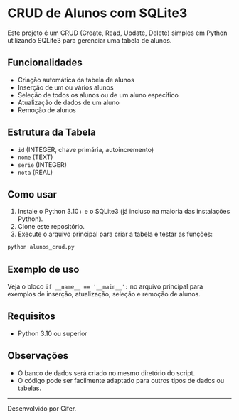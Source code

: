 # CRUD de Alunos com SQLite3

Este projeto é um CRUD (Create, Read, Update, Delete) simples em Python utilizando SQLite3 para gerenciar uma tabela de alunos.

## Funcionalidades
- Criação automática da tabela de alunos
- Inserção de um ou vários alunos
- Seleção de todos os alunos ou de um aluno específico
- Atualização de dados de um aluno
- Remoção de alunos

## Estrutura da Tabela
- `id` (INTEGER, chave primária, autoincremento)
- `nome` (TEXT)
- `serie` (INTEGER)
- `nota` (REAL)

## Como usar
1. Instale o Python 3.10+ e o SQLite3 (já incluso na maioria das instalações Python).
2. Clone este repositório.
3. Execute o arquivo principal para criar a tabela e testar as funções:

```bash
python alunos_crud.py
```

## Exemplo de uso
Veja o bloco `if __name__ == '__main__':` no arquivo principal para exemplos de inserção, atualização, seleção e remoção de alunos.

## Requisitos
- Python 3.10 ou superior

## Observações
- O banco de dados será criado no mesmo diretório do script.
- O código pode ser facilmente adaptado para outros tipos de dados ou tabelas.

---

Desenvolvido por Cifer.
